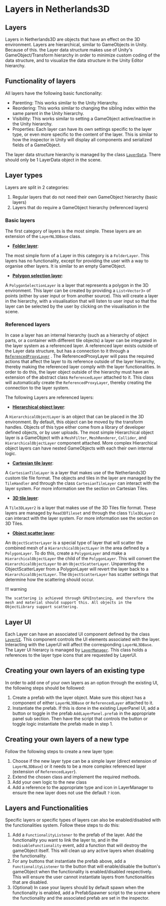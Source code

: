 Layers in Netherlands3D
=======================================

## Layers
Layers in Netherlands3D are objects that have an effect on the 3D environment. Layers are hierarchical, similar to GameObjects in Unity. Because of this. the Layer data structure makes use of Unity's GameObject/Transform hierarchy in order to minimize custom coding of the data structure, and to visualize the data structure in the Unity Editor hierarchy.

## Functionality of layers
All layers have the following basic functionality:
- Parenting: This works similar to the Unity Hierarchy.
- Reordering: This works similar to changing the sibling index within the same parent in the Unity hierarchy.
- Visibility: This works similar to setting a GameObject active/inactive in the Unity hierarchy.
- Properties: Each layer can have its own settings specific to the layer type, or even more specific to the content of the layer. This is similar to how the inspector in Unity will display all components and serialized fields of a GameObject.

The layer data structure hierarchy is managed by the class [`LayerData`](https://github.com/Netherlands3D/twin/blob/main/Assets/Scripts/Layers/LayerData.cs). There should only be 1 LayerData object in the scene.

## Layer types
Layers are split in 2 categories:
1. Regular layers that do not need their own GameObject hierarchy (basic layers)
2. Layers that do require a GameObject hierarchy (referenced layers)

### Basic layers
The first category of layers is the most simple. These layers are an extension of the `LayerNL3DBase` class.

* **[Folder layer](https://github.com/Netherlands3D/twin/blob/main/Assets/Scripts/Layers/LayerTypes/FolderLayer.cs)**:

The most simple form of a Layer in this category is a `FolderLayer`. This layers has no functionality, except for providing the user with a way to organise other layers. It is similar to an empty GameObject.

* **[Polygon selection layer](https://github.com/Netherlands3D/twin/blob/main/Assets/Scripts/Layers/LayerTypes/PolygonSelectionLayer.cs)**:

A `PolygonSelectionLayer` is a layer that represents a polygon in the 3D environment. This layer can be created by providing a `List<Vector3>` of points (either by user input or from another source). This will create a layer in the hierarchy, with a visualisation that will listen to user input so that the layer can be selected by the user by clicking on the visualisation in the scene.

### Referenced layers
In case a layer has an internal hierarchy (such as a hierarchy of object parts, or a container with different tile objects) a layer can be integrated in the layer system as a referenced layer. A referenced layer exists outside of the Layer data structure, but has a connection to it through a [`ReferencedProxyLayer`](https://github.com/Netherlands3D/twin/blob/main/Assets/Scripts/Layers/LayerTypes/ReferencedProxyLayer.cs) . The ReferencedProxyLayer will pass the required actions that affect the layer to its reference outside of the layer hierarchy, thereby making the referenced layer comply with the layer functionalities.
In order to do this, the layer object outside of the hierarchy must have an extension of the abstract class `ReferencedLayer` attached to it. This class will automatically create the `ReferencedProxyLayer`, thereby creating the connection to the layer system.

The following Layers are referenced layers:
* **[Hierarchical object layer](https://github.com/Netherlands3D/twin/blob/main/Assets/Scripts/Layers/LayerTypes/HierarchicalObjectLayer.cs)**:

A `HierarchicalObjectLayer` is an object that can be placed in the 3D environment. By default, this object can be moved by the transform handles. Objects of this type either come from a library of developer defined objects, or by user uploads. The most simple Hierarchical object layer is a GameObject with a `MeshFilter`, `MeshRenderer`, `Collider`, and `HierarchicalObjectLayer` component attached. More complex Hierarchical object layers can have nested GameObjects with each their own internal logic.

* **[Cartesian tile layer](https://github.com/Netherlands3D/twin/blob/main/Assets/Scripts/Layers/LayerTypes/CartesianTileLayer.cs)**:

A `CartesianTileLayer` is a layer that makes use of the Netherlands3D custom tile file format. The objects and tiles in the layer are managed by the `TileHandler` and through the class `CartesianTileLayer` can interact with the layer system. For more information see the section on Cartesian Tiles. 

* **[3D tile layer](https://github.com/Netherlands3D/twin/blob/main/Assets/Scripts/Layers/LayerTypes/Tile3DLayer2.cs)**:

A `Tile3DLayer2` is a layer that makes use of the 3D Tiles file format. These layers are managed by `Read3DTileset` and through the class `Tile3DLayer2` can interact with the layer system. For more information see the section on 3D Tiles. 

* **[Object scatter layer](https://github.com/Netherlands3D/twin/blob/main/Assets/Scripts/Layers/LayerTypes/ObjectScatterLayer.cs)**:

An `ObjectScatterLayer` is a special type of layer that will scatter the combined mesh of a `HierarchicalObjectLayer` in the area defined by a `PolygonLayer`. To do this, create a `PolygonLayer` and make a `HierarchicalObjectLayer` the child of the `PolygonLayer`. This will convert the `HierarchicalObjectLayer` to an `ObjectScatterLayer`. Unparenting the ObjectScatterLayer from a PolygonLayer will revert the layer back to a `HierarchicalObjectLayer`. The `ObjectScatterLayer` has scatter settings that determine how the scattering should occur. 

!!! warning

    The scattering is achieved through GPUInstancing, and therefore the mesh and material should support this. All objects in the ObjectLibrary support scattering.

## Layer UI
Each Layer can have an associated UI component defined by the class [`LayerUI`](https://github.com/Netherlands3D/twin/blob/main/Assets/Scripts/Layers/LayerUI.cs). This component controls the UI elements associated with the layer. Interacting with the LayerUI will affect the corresponding `LayerNL3DBase`.
The Layer UI hierarcy is managed by [`LayerManager`](https://github.com/Netherlands3D/twin/blob/main/Assets/Scripts/Layers/LayerManager.cs). This class holds a references to the layer type icons that are requested by LayerUI.

## Creating your own layers of an existing type
In order to add one of your own layers as an option through the existing UI, the following steps should be followed:
1. Create a prefab with the layer object. Make sure this object has a component of either `LayerNL3DBase` or `ReferencedLayer` attached to it.
2. Instantiate the prefab. If this is done in the existing LayerPanel UI, add a button or toggle in the prefab `AddLayerPanel.prefab` in the appropriate panel sub section. Then have the script that controls the button or toggle logic instantiate the prefab made in step 1.

## Creating your own layers of a new type
Follow the following steps to create a new layer type:
1. Choose if the new layer type can be a simple layer (direct extension of `LayerNL3DBase`) or it needs to be a more complex referenced layer (extension of `ReferencedLayer`).
2. Extend the chosen class and implement the required methods.
3. Add your own logic to the new class
4. Add a reference to the appropriate type and icon in LayerManager to ensure the new layer does not use the default `?` icon.

## Layers and Functionalities
Specific layers or specific types of layers can also be enabled/disabled with the functionalities system. Follow these steps to do this:
1. Add a `FunctionalityListener` to the prefab of the layer. Add the functionality you want to link the layer to, and in the `OnDisableFunctionality` event, add a function that will destroy the gameObject itself. This will clean up any active layers when disabling the functionality.
2. For any buttons that instantiate the prefab above, add a `FunctionalityListener` to the button that will enable/disable the button's gameObject when the functionality is enabled/disabled respectively. This will ensure the user cannot instantiate layers from functionalities that are disabled.
3. (Optional) In case your layers should by default spawn when the functionality is enabled, add a PrefabSpawner script to the scene where the functionality and the associated prefab are set in the inspector.
